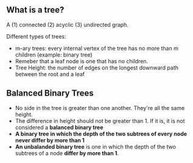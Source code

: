 ## What is a tree?

A (1) connected (2) acyclic (3) undirected graph.

Different types of trees:

- m-ary trees: every internal vertex of the tree has no more than m children (example: binary tree)
- Remeber that a leaf node is one that has no children.
- Tree Height: the number of edges on the longest downward path between the root and a leaf

## Balanced Binary Trees

- No side in the tree is greater than one another. They're all the same height.
- The difference in height should not be greater than 1. If it is, it is not considered a **balanced binary tree**
- **A binary tree in which the depth of the two subtrees of every node never differ by more than 1**
- **An unbalanded binary tree** is one in which the depth of the two subtrees of a node **differ by more than 1**.
